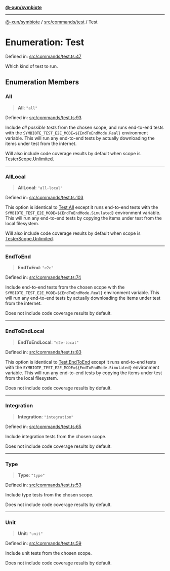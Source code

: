 [**@-xun/symbiote**](../../../../README.md)

***

[@-xun/symbiote](../../../../README.md) / [src/commands/test](../README.md) / Test

# Enumeration: Test

Defined in: [src/commands/test.ts:47](https://github.com/Xunnamius/symbiote/blob/3bc9175601936ce1e29ce6f32d229d0639c2bec1/src/commands/test.ts#L47)

Which kind of test to run.

## Enumeration Members

### All

> **All**: `"all"`

Defined in: [src/commands/test.ts:93](https://github.com/Xunnamius/symbiote/blob/3bc9175601936ce1e29ce6f32d229d0639c2bec1/src/commands/test.ts#L93)

Include _all possible tests_ from the chosen scope, and runs end-to-end
tests with the `SYMBIOTE_TEST_E2E_MODE=${EndToEndMode.Real}` environment
variable. This will run any end-to-end tests by actually downloading the
items under test from the internet.

Will also include code coverage results by default when scope is
[TesterScope.Unlimited](../../../configure/enumerations/DefaultGlobalScope.md#unlimited).

***

### AllLocal

> **AllLocal**: `"all-local"`

Defined in: [src/commands/test.ts:103](https://github.com/Xunnamius/symbiote/blob/3bc9175601936ce1e29ce6f32d229d0639c2bec1/src/commands/test.ts#L103)

This option is identical to [Test.All](#all) except it runs end-to-end
tests with the `SYMBIOTE_TEST_E2E_MODE=${EndToEndMode.Simulated}`
environment variable. This will run any end-to-end tests by copying the
items under test from the local filesystem.

Will also include code coverage results by default when scope is
[TesterScope.Unlimited](../../../configure/enumerations/DefaultGlobalScope.md#unlimited).

***

### EndToEnd

> **EndToEnd**: `"e2e"`

Defined in: [src/commands/test.ts:74](https://github.com/Xunnamius/symbiote/blob/3bc9175601936ce1e29ce6f32d229d0639c2bec1/src/commands/test.ts#L74)

Include end-to-end tests from the chosen scope with the
`SYMBIOTE_TEST_E2E_MODE=${EndToEndMode.Real}` environment variable. This
will run any end-to-end tests by actually downloading the items under test
from the internet.

Does not include code coverage results by default.

***

### EndToEndLocal

> **EndToEndLocal**: `"e2e-local"`

Defined in: [src/commands/test.ts:83](https://github.com/Xunnamius/symbiote/blob/3bc9175601936ce1e29ce6f32d229d0639c2bec1/src/commands/test.ts#L83)

This option is identical to [Test.EndToEnd](#endtoend) except it runs end-to-end
tests with the `SYMBIOTE_TEST_E2E_MODE=${EndToEndMode.Simulated}`
environment variable. This will run any end-to-end tests by copying the
items under test from the local filesystem.

Does not include code coverage results by default.

***

### Integration

> **Integration**: `"integration"`

Defined in: [src/commands/test.ts:65](https://github.com/Xunnamius/symbiote/blob/3bc9175601936ce1e29ce6f32d229d0639c2bec1/src/commands/test.ts#L65)

Include integration tests from the chosen scope.

Does not include code coverage results by default.

***

### Type

> **Type**: `"type"`

Defined in: [src/commands/test.ts:53](https://github.com/Xunnamius/symbiote/blob/3bc9175601936ce1e29ce6f32d229d0639c2bec1/src/commands/test.ts#L53)

Include type tests from the chosen scope.

Does not include code coverage results by default.

***

### Unit

> **Unit**: `"unit"`

Defined in: [src/commands/test.ts:59](https://github.com/Xunnamius/symbiote/blob/3bc9175601936ce1e29ce6f32d229d0639c2bec1/src/commands/test.ts#L59)

Include unit tests from the chosen scope.

Does not include code coverage results by default.
